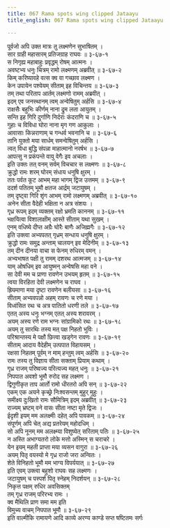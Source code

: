 ```yaml
---
title: 067 Rama spots wing clipped Jataayu
title_english: 067 Rama spots wing clipped Jataayu

---
```

पूर्वजो अपि उक्त मात्रः तु लक्ष्मणेन सुभाषितम् ।  
सार ग्राही महासारम् प्रतिजग्राह राघवः ॥ ३-६७-१  
स निगृह्य महाबाहुः प्रवृद्धम् रोषम् आत्मनः ।  
अवष्टभ्य धनुः चित्रम् रामो लक्ष्मणम् अब्रवीत् ॥ ३-६७-२  
किम् करिष्यावहे वत्स क्व वा गच्छाव लक्ष्मण ।  
केन उपायेन पश्येयम् सीताम् इह विचिन्तय ॥ ३-६७-३  
तम् तथा परिताप आर्तम् लक्ष्मणो रामम् अब्रवीत् ।  
इदम् एव जनस्थानम् त्वम् अन्वेषितुम् अर्हसि ॥ ३-६७-४  
राक्षसैः बहुभिः कीर्णम् नाना द्रुम लता आयुतम् ।  
सन्ति इह गिरि दुर्गाणि निर्दराः कंदराणि च ॥ ३-६७-५  
गुहाः च विविधा घोरा नाना मृग गण आकुलाः ।  
आवासाः किन्नराणाम् च गन्धर्व भवनानि च ॥ ३-६७-६  
तानि युक्तो मया सार्धम् समन्वेषितुम् अर्हसि ।  
त्वत् विधा बुद्धि संपन्ना माहात्मानो नरर्षभ ॥ ३-६७-७  
आपत्सु न प्रकंपन्ते वायु वेगैः इव अचलाः ।  
इति उक्तः तत् वनम् सर्वम् विचचार स लक्ष्मणः ॥ ३-६७-८  
क्रुद्धो रामः शरम् घोरम् संधाय धनुषि क्षुरम् ।  
ततः पर्वत कूट आभम् महा भागम् द्विज उत्तमम् ॥ ३-६७-९  
ददर्श पतितम् भूमौ क्षतज आर्द्रम् जटायुषम् ।  
तम् दृष्ट्वा गिरि शृंग आभम् रामो लक्ष्मणम् अब्रवीत् ॥ ३-६७-१०  
अनेन सीता वैदेही भक्षिता न अत्र संशयः ।  
गृध्र रूपम् इदम् व्यक्तम् रक्षो भ्रमति काननम् ॥ ३-६७-११  
भक्षयित्वा विशालाक्षीम् आस्ते सीताम् यथा सुखम् ।  
एनम् वधिष्ये दीप्त अग्रैः घोरैः बाणैः अजिह्मगैः ॥ ३-६७-१२  
इति उक्त्वा अभ्यपतत् गृध्रम् सन्धाय धनुषि क्षुरम् ।  
क्रुद्धो रामः समुद्र अन्ताम् चालयन् इव मेदिनीम् ॥ ३-६७-१३  
तम् दीन दीनया वाचा स फेनम् रुधिरम् वमन् ।  
अभ्यभाषत पक्षी तु रामम् दशरथ आत्मजम् ॥ ३-६७-१४  
याम् ओषधिम् इव आयुष्मन् अन्वेषसि महा वने ।  
सा देवी मम च प्राणा रावणेन उभयम् हृतम् ॥ ३-६७-१५  
त्वया विरहिता देवी लक्ष्मणेन च राघव ।  
ह्रियमाणा मया दृष्टा रावणेन बलीयसा ॥ ३-६७-१६  
सीताम् अभ्यवपन्नो अहम् रावणः च रणे मया ।  
विध्वंसित रथः च अत्र पातितो धरणी तले ॥ ३-६७-१७  
एतत् अस्य धनुः भग्नम् एतत् अस्य शरावरम् ।  
अयम् अस्य रणे राम भग्नः सांग्रामिको रथः ॥ ३-६७-१८  
अयम् तु सारथिः तस्य मत् पक्ष निहतो भुविः ।  
परिश्रान्तस्य मे पक्षौ छित्त्वा खड्गेन रावणः ॥ ३-६७-१९  
सीताम् आदाय वैदेहीम् उत्पपात विहायसम् ।  
रक्षसा निहतम् पूर्वम् न माम् हन्तुम् त्वम् अर्हसि ॥ ३-६७-२०  
रामः तस्य तु विज्ञाय सीता सक्ताम् प्रियाम् कथाम् ।  
गृध्र राजम् परिष्वज्य परित्यज्य महत् धनुः ॥ ३-६७-२१  
निपपात अवशो भूमौ रुरोद सह लक्ष्मण ।  
द्विगुणीकृत ताप आर्तो रामो धीरतरो अपि सन् ॥ ३-६७-२२  
एकम् एक अयने कृच्छ्रे निःश्वसन्तम् मुहुर् मुहुः ।  
समीक्ष्य दुःखितो रामः सौमित्रिम् इदम् अब्रवीत् ॥ ३-६७-२३  
राज्यम् भ्रष्टम् वने वासः सीता नष्टा मृते द्विजः ।  
ईदृशी इयम् मम अलक्ष्मीः दहेत् अपि पावकम् ॥ ३-६७-२४  
संपूर्णम् अपि चेत् अद्य प्रतरेयम् महोदधिम् ।  
सो अपि नूनम् मम अलक्ष्म्या विशुष्येत् सरिताम् पतिः ॥ ३-६७-२५  
न अस्ति अभाग्यतरो लोके मत्तो अस्मिन् स चराचरे ।  
येन इयम् महती प्राप्ता मया व्यसन वागुरा ॥ ३-६७-२६  
अयम् पितृ वयस्यो मे गृध्र राजो जरा अन्वितः ।  
शेते विनिहतो भूमौ मम भाग्य विपर्ययात् ॥ ३-६७-२७  
इति एवम् उक्त्वा बहुशो राघवः सह लक्ष्मणः ।  
जटायुषम् च पस्पर्श पितृ स्नेहम् निदर्शयन् ॥ ३-६७-२८  
निकृत्त पक्षम् रुधिर अवसिक्तम्  
तम् गृध्र राजम् परिरभ्य रामः ।  
क्व मैथिलि प्राण समा मम इति  
विमुच्य वाचम् निपपात भूमौ ॥ ३-६७-२९  
इति वाल्मीकि रामायणे आदि काव्ये अरण्य काण्डे सप्त षष्टितमः सर्गः